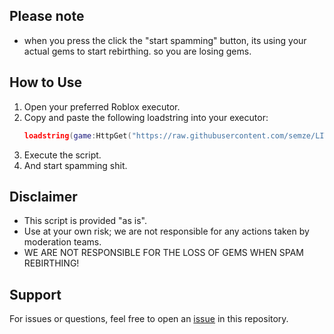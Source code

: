## Please note
- when you press the click the "start spamming" button, its using your actual gems to start rebirthing. so you are losing gems.

## How to Use
1. Open your preferred Roblox executor.
2. Copy and paste the following loadstring into your executor:
   ```lua
   loadstring(game:HttpGet("https://raw.githubusercontent.com/semze/LITS-leaderboard-destroyer/refs/heads/main/Launch-into-space.lua"))()
   ```
3. Execute the script.
4. And start spamming shit.

## Disclaimer
- This script is provided "as is".
- Use at your own risk; we are not responsible for any actions taken by moderation teams.
- WE ARE NOT RESPONSIBLE FOR THE LOSS OF GEMS WHEN SPAM REBIRTHING!

## Support
For issues or questions, feel free to open an [issue](https://github.com/semze/LITS-leaderboard-destroyer/issues) in this repository.
